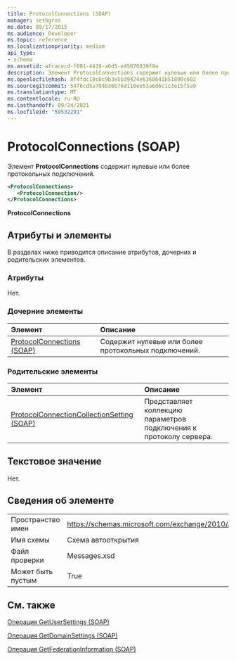 ```yaml
---
title: ProtocolConnections (SOAP)
manager: sethgros
ms.date: 09/17/2015
ms.audience: Developer
ms.topic: reference
ms.localizationpriority: medium
api_type:
- schema
ms.assetid: afcacecd-f081-4419-a6d5-e45070839f9a
description: Элемент ProtocolConnections содержит нулевые или более протокольных подключений.
ms.openlocfilehash: 8f4fdc18c0c9b3e5b39424e6360641b51890c602
ms.sourcegitcommit: 54f6cd5a704b36b76d110ee53a6d6c1c3e15f5a9
ms.translationtype: MT
ms.contentlocale: ru-RU
ms.lasthandoff: 09/24/2021
ms.locfileid: "59532291"
---
```

# <a name="protocolconnections-soap"></a>ProtocolConnections (SOAP)

Элемент **ProtocolConnections** содержит нулевые или более протокольных подключений. 
  
```XML
<ProtocolConnections>
   <ProtocolConnection/>
</ProtocolConnections>
```

 **ProtocolConnections**
## <a name="attributes-and-elements"></a>Атрибуты и элементы

В разделах ниже приводится описание атрибутов, дочерних и родительских элементов.
  
### <a name="attributes"></a>Атрибуты

Нет.
  
### <a name="child-elements"></a>Дочерние элементы

|**Элемент**|**Описание**|
|:-----|:-----|
|[ProtocolConnections (SOAP)](protocolconnections-soap.md) <br/> |Содержит нулевые или более протокольных подключений.  <br/> |
   
### <a name="parent-elements"></a>Родительские элементы

|**Элемент**|**Описание**|
|:-----|:-----|
|[ProtocolConnectionCollectionSetting (SOAP)](protocolconnectioncollectionsetting-soap.md) <br/> |Представляет коллекцию параметров подключения к протоколу сервера.  <br/> |
   
## <a name="text-value"></a>Текстовое значение

Нет.
  
## <a name="element-information"></a>Сведения об элементе

|||
|:-----|:-----|
|Пространство имен  <br/> |https://schemas.microsoft.com/exchange/2010/Autodiscover  <br/> |
|Имя схемы  <br/> |Схема автооткрытия  <br/> |
|Файл проверки  <br/> |Messages.xsd  <br/> |
|Может быть пустым  <br/> |True  <br/> |
   
## <a name="see-also"></a>См. также



[Операция GetUserSettings (SOAP)](getusersettings-operation-soap.md)
  
[Операция GetDomainSettings (SOAP)](getdomainsettings-operation-soap.md)
  
[Операция GetFederationInformation (SOAP)](getfederationinformation-operation-soap.md)

